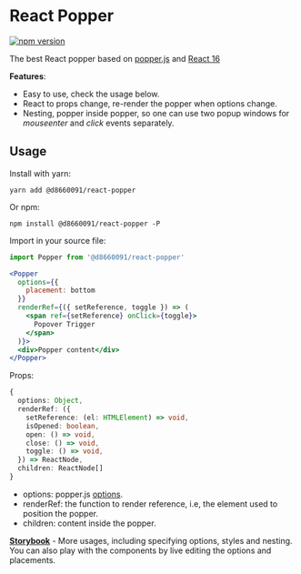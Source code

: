 # React Popper

[![npm version](https://badge.fury.io/js/%40d8660091%2Freact-popper.svg)](https://badge.fury.io/js/%40d8660091%2Freact-popper)

The best React popper based on [popper.js](https://github.com/FezVrasta/popper.js) and [React 16](https://reactjs.org/blog/2017/09/26/react-v16.0.html)

**Features**:
* Easy to use, check the usage below.
* React to props change, re-render the popper when options change.
* Nesting, popper inside popper, so one can use two popup windows for _mouseenter_ and _click_ events separately.

## Usage

Install with yarn:

``` shell
yarn add @d8660091/react-popper
```

Or npm:

``` shell
npm install @d8660091/react-popper -P
```

Import in your source file:

``` jsx
import Popper from '@d8660091/react-popper'

<Popper
  options={{ 
    placement: bottom
  }}
  renderRef={({ setReference, toggle }) => (
    <span ref={setReference} onClick={toggle}>
      Popover Trigger
    </span>
  )}>
  <div>Popper content</div>
</Popper>
```

Props:

``` typescript
{
  options: Object,
  renderRef: ({
    setReference: (el: HTMLElement) => void,
    isOpened: boolean,
    open: () => void,
    close: () => void,
    toggle: () => void,
  }) => ReactNode,
  children: ReactNode[]
}
```

* options: popper.js [options](https://popper.js.org/popper-documentation.html#defaults).
* renderRef: the function to render reference, i.e, the element used to position the popper.
* children: content inside the popper.

[**Storybook**](https://d8660091.github.io/react-popper/) - More usages, including specifying options, styles and nesting. You can also play with the components by live editing the options and placements.


